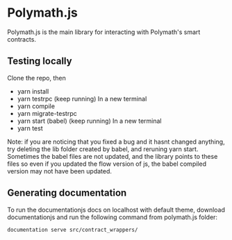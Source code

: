 # Polymath.js

Polymath.js is the main library for interacting with Polymath's smart contracts.

## Testing locally

Clone the repo, then
- yarn install
- yarn testrpc (keep running)
In a new terminal
- yarn compile
- yarn migrate-testrpc
- yarn start (babel) (keep running)
In a new terminal
- yarn test

Note: if you are noticing that you fixed a bug and it hasnt changed anything, try deleting the lib folder created by babel, and reruning yarn start. Sometimes the babel files are not updated, and the library points to these files so even if you updated the flow version of js, the babel compiled version may not have been updated.

## Generating documentation

To run the documentationjs docs on localhost with default theme, download documentationjs and run the following command from polymath.js folder:

`documentation serve src/contract_wrappers/`
